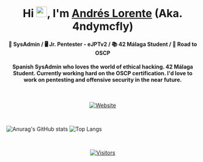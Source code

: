 <h1 align="center">Hi <img src="https://raw.githubusercontent.com/MartinHeinz/MartinHeinz/master/wave.gif" width="28px">, I'm <a href="https://www.linkedin.com/in/andres-lorente/">Andrés Lorente</a> (Aka. 4ndymcfly)</h1>

<h4 align="center">🔵 SysAdmin / 🖥 Jr. Pentester - eJPTv2 / 📚 42 Málaga Student / 💪 Road to OSCP</h3>

<h4 align="center">Spanish SysAdmin who loves the world of ethical hacking. 42 Málaga Student. Currently working hard on the OSCP certification. I'd love to work on pentesting and offensive security in the near future.</h3>

<br>

<p align="center">
  <a href="https://hackingepico.com" target="_blank"><img alt="Website" src="https://img.shields.io/badge/Website-hackingepico.com-blue?style=flat&logo=google-chrome"></a>
</p>

<br>


![Anurag's GitHub stats](https://github-readme-stats.vercel.app/api?username=4ndymcfly&theme=github_dark&show_icons=true)
![Top Langs](https://github-readme-stats.vercel.app/api/top-langs/?username=4ndymcfly&theme=github_dark)

<br>

<p align="center">
  <a href=""><img alt="Visitors" src="https://visitor-badge.laobi.icu/badge?page_id=4ndymcfly.4ndymcfly"></a>
</p>

<!--
**4ndymcfly/4ndymcfly** is a ✨ _special_ ✨ repository because its `README.md` (this file) appears on your GitHub profile.

Here are some ideas to get you started:

- 🔭 I’m currently working on ...
- 🌱 I’m currently learning ...
- 👯 I’m looking to collaborate on ...
- 🤔 I’m looking for help with ...
- 💬 Ask me about ...
- 📫 How to reach me: ...
- 😄 Pronouns: ...
- ⚡ Fun fact: ...
-->
